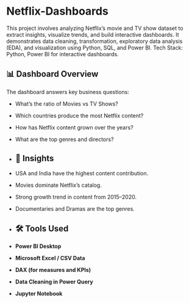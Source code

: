 # Netflix-Dashboards
This project involves analyzing Netflix’s movie and TV show dataset to extract insights, visualize trends, and build interactive dashboards. It demonstrates data cleaning, transformation, exploratory data analysis (EDA), and visualization using Python, SQL, and Power BI.  Tech Stack:  Python,  Power BI for interactive dashboards.

## 📊 Dashboard Overview

The dashboard answers key business questions:
- What’s the ratio of Movies vs TV Shows?
- Which countries produce the most Netflix content?
- How has Netflix content grown over the years?
- What are the top genres and directors?

- ## 🧠 Insights
- USA and India have the highest content contribution.
- Movies dominate Netflix’s catalog.
- Strong growth trend in content from 2015–2020.
- Documentaries and Dramas are the top genres.

- ## 🛠️ Tools Used
- **Power BI Desktop**
- **Microsoft Excel / CSV Data**
- **DAX (for measures and KPIs)**
- **Data Cleaning in Power Query**
- **Jupyter Notebook**
